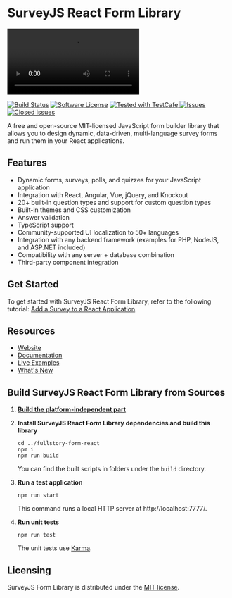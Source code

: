 # SurveyJS React Form Library

<video src="https://github.com/surveyjs/survey-library/assets/22315929/b24a68bf-d703-4096-835b-752f5f610aa6"></video>

[![Build Status](https://dev.azure.com/SurveyJS/SurveyJS%20Integration%20Tests/_apis/build/status/SurveyJS%20Library?branchName=master)](https://dev.azure.com/SurveyJS/SurveyJS%20Integration%20Tests/_build/latest?definitionId=7&branchName=master)
[![Software License](https://img.shields.io/badge/license-MIT-brightgreen.svg?style=flat)](LICENSE)
<a href="https://github.com/DevExpress/testcafe">
<img alt="Tested with TestCafe" src="https://img.shields.io/badge/tested%20with-TestCafe-2fa4cf.svg">
</a>
<a href="https://github.com/surveyjs/survey-library/issues">
<img alt="Issues" title="Open Issues" src="https://img.shields.io/github/issues/surveyjs/survey-library.svg">
</a>
<a href="https://github.com/surveyjs/survey-library/issues?utf8=%E2%9C%93&q=is%3Aissue+is%3Aclosed+">
<img alt="Closed issues" title="Closed Issues" src="https://img.shields.io/github/issues-closed/surveyjs/survey-library.svg">
</a>

A free and open-source MIT-licensed JavaScript form builder library that allows you to design dynamic, data-driven, multi-language survey forms and run them in your React applications.

## Features

- Dynamic forms, surveys, polls, and quizzes for your JavaScript application
- Integration with React, Angular, Vue, jQuery, and Knockout
- 20+ built-in question types and support for custom question types
- Built-in themes and CSS customization
- Answer validation
- TypeScript support
- Community-supported UI localization to 50+ languages
- Integration with any backend framework (examples for PHP, NodeJS, and ASP.NET included)
- Compatibility with any server + database combination
- Third-party component integration

## Get Started

To get started with SurveyJS React Form Library, refer to the following tutorial: [Add a Survey to a React Application](https://surveyjs.io/Documentation/Library?id=get-started-react).

## Resources

- [Website](https://surveyjs.io/)
- [Documentation](https://surveyjs.io/Documentation/Library)
- [Live Examples](https://surveyjs.io/form-library/examples/nps-question/reactjs)
- [What's New](https://surveyjs.io/WhatsNew)

## Build SurveyJS React Form Library from Sources

1. [**Build the platform-independent part**](../survey-core/README.md#survey-model-platform-independent-part)

1. **Install SurveyJS React Form Library dependencies and build this library**

   ```
   cd ../fullstory-form-react
   npm i
   npm run build
   ```

   You can find the built scripts in folders under the `build` directory.

1. **Run a test application**

   ```
   npm run start
   ```

   This command runs a local HTTP server at http://localhost:7777/.

1. **Run unit tests**

   ```
   npm run test
   ```

   The unit tests use [Karma](https://karma-runner.github.io/6.3/index.html).

## Licensing

SurveyJS Form Library is distributed under the [MIT license](https://github.com/surveyjs/survey-library/blob/master/LICENSE).
